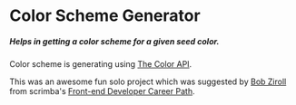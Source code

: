 # Color Scheme Generator

##### Helps in getting a color scheme for a given seed color.

Color scheme is generating using [The Color API](https://www.thecolorapi.com/).

This was an awesome fun solo project which was suggested by [Bob Ziroll](https://github.com/bobziroll) from scrimba's [Front-end Developer Career Path](https://scrimba.com/learn/frontend).
